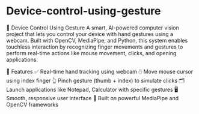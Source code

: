 # Device-control-using-gesture
🤖 Device Control Using Gesture
A smart, AI-powered computer vision project that lets you control your device with hand gestures using a webcam. Built with OpenCV, MediaPipe, and Python, this system enables touchless interaction by recognizing finger movements and gestures to perform real-time actions like mouse movement, clicks, and opening applications.

📌 Features
✅ Real-time hand tracking using webcam
🖱️ Move mouse cursor using index finger
👆 Pinch gesture (thumb + index) to simulate clicks
🗂️ Launch applications like Notepad, Calculator with specific gestures
🖥️ Smooth, responsive user interface
🧠 Built on powerful MediaPipe and OpenCV frameworks

